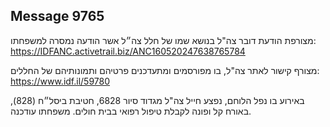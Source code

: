## Message 9765

מצורפת הודעת דובר צה"ל בנושא שמו של חלל צה״ל אשר הודעה נמסרה למשפחתו:
https://IDFANC.activetrail.biz/ANC160520247638765784

מצורף קישור לאתר צה"ל, בו מפורסמים ומתעדכנים פרטיהם ותמונותיהם של החללים:
https://www.idf.il/59780

באירוע בו נפל הלוחם, נפצע חייל צה"ל מגדוד סיור 6828, חטיבת ביסל״ח (828), באורח קל ופונה לקבלת טיפול רפואי בבית חולים. משפחתו עודכנה.

